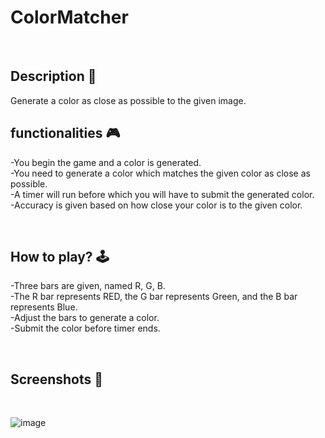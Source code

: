 # ColorMatcher
<br>

## **Description 📃**
<!-- add your game description here  -->
Generate a color as close as possible to the given image.


## **functionalities 🎮**
<!-- add functionalities over here -->
-You begin the game and a color is generated. <br>
-You need to generate a color which matches the given color as close as possible. <br>
-A timer will run before which you will have to submit the generated color. <br>
-Accuracy is given based on how close your color is to the given color. <br>

<br>

## **How to play? 🕹️**
<!-- add the steps how to play games -->
-Three bars are given, named R, G, B. <br>
-The R bar represents RED, the G bar represents Green, and the B bar represents Blue. <br>
-Adjust the bars to generate a color. <br>
-Submit the color before timer ends. <br>

<br>

## **Screenshots 📸**

<br>
<!-- add your screenshots like this -->

![image](https://github.com/MrVisc/GameZone/assets/83546275/ee46a0b3-558c-4ea5-93c3-638921d39c8e)
